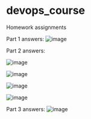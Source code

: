 # devops_course
Homework assignments

Part 1 answers:
![image](https://github.com/user-attachments/assets/d8eb26fe-b73a-4ffb-9970-6c9204c7c6cc)


Part 2 answers:

![image](https://github.com/user-attachments/assets/bf43e95c-2ade-4e31-821a-e5fd5d4094eb)

![image](https://github.com/user-attachments/assets/27c300b6-f2c4-4511-90d2-37c1d58ae716)

![image](https://github.com/user-attachments/assets/77f9766b-24bf-4e33-95ba-540f5bdfe4bb)

![image](https://github.com/user-attachments/assets/ce613188-2842-4515-93f2-753ff7b577d9)


Part 3 answers:
![image](https://github.com/user-attachments/assets/fd5e222f-2ada-435f-a650-f100d4eb3d6f)

